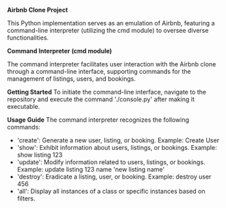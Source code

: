 **Airbnb Clone Project**

This Python implementation serves as an emulation of Airbnb, featuring a command-line interpreter (utilizing the cmd module) to oversee diverse functionalities.

**Command Interpreter (cmd module)**

The command interpreter facilitates user interaction with the Airbnb clone through a command-line interface, supporting commands for the management of listings, users, and bookings.

**Getting Started**
To initiate the command-line interface, navigate to the repository and execute the command './console.py' after making it executable.

**Usage Guide**
The command interpreter recognizes the following commands:

- 'create': Generate a new user, listing, or booking. Example: Create User
- 'show': Exhibit information about users, listings, or bookings. Example: show listing 123
- 'update': Modify information related to users, listings, or bookings. Example: update listing 123 name 'new listing name'
- 'destroy': Eradicate a listing, user, or booking. Example: destroy user 456
- 'all': Display all instances of a class or specific instances based on filters.
